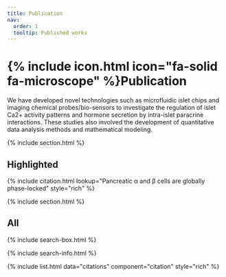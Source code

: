 ```yaml
---
title: Publication
nav:
  order: 1
  tooltip: Published works
---
```


# {% include icon.html icon="fa-solid fa-microscope" %}Publication
We have developed novel technologies such as microfluidic islet chips and imaging chemical probes/bio-sensors to investigate the regulation of islet Ca2+ activity patterns and hormone secretion by intra-islet paracrine interactions. These studies also involved the development of quantitative data analysis methods and mathematical modeling.

{% include section.html %}

## Highlighted

{% include citation.html lookup="Pancreatic α and β cells are globally phase-locked" style="rich" %}

{% include section.html %}

## All

{% include search-box.html %}

{% include search-info.html %}

{% include list.html data="citations" component="citation" style="rich" %}
